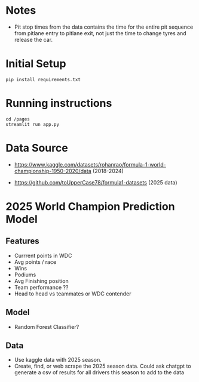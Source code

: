 # Notes
- Pit stop times from the data contains the time for the entire pit sequence from pitlane entry to pitlane exit, not just the time to change tyres and release the car.

# Initial Setup
```
pip install requirements.txt
```

# Running instructions
```
cd /pages
streamlit run app.py
```
# Data Source
- https://www.kaggle.com/datasets/rohanrao/formula-1-world-championship-1950-2020/data (2018-2024)

- https://github.com/toUpperCase78/formula1-datasets (2025 data)

# 2025 World Champion Prediction Model
## Features
- Currrent points in WDC
- Avg points / race
- Wins
- Podiums
- Avg Finishing position
- Team performance ??
- Head to head vs teammates or WDC contender

## Model
- Random Forest Classifier?

## Data
- Use kaggle data with 2025 season.
- Create, find, or web scrape the 2025 season data. Could ask chatgpt to generate a csv of results for all drivers this season to add to the data